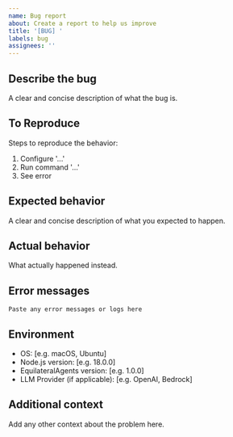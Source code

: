 ```yaml
---
name: Bug report
about: Create a report to help us improve
title: '[BUG] '
labels: bug
assignees: ''
---
```


## Describe the bug
A clear and concise description of what the bug is.

## To Reproduce
Steps to reproduce the behavior:
1. Configure '...'
2. Run command '...'
3. See error

## Expected behavior
A clear and concise description of what you expected to happen.

## Actual behavior
What actually happened instead.

## Error messages
```
Paste any error messages or logs here
```

## Environment
- OS: [e.g. macOS, Ubuntu]
- Node.js version: [e.g. 18.0.0]
- EquilateralAgents version: [e.g. 1.0.0]
- LLM Provider (if applicable): [e.g. OpenAI, Bedrock]

## Additional context
Add any other context about the problem here.